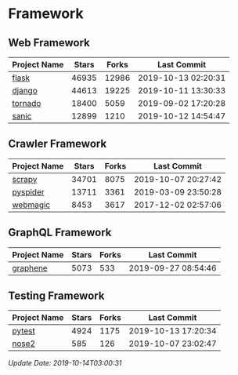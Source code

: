 # Framework

## Web Framework

| Project Name | Stars | Forks | Last Commit |
| ------------ | ----- | ----- | ----------- |
| [flask](https://github.com/pallets/flask) | 46935 | 12986 | 2019-10-13 02:20:31 |
| [django](https://github.com/django/django) | 44613 | 19225 | 2019-10-11 13:30:33 |
| [tornado](https://github.com/tornadoweb/tornado) | 18400 | 5059 | 2019-09-02 17:20:28 |
| [sanic](https://github.com/huge-success/sanic) | 12899 | 1210 | 2019-10-12 14:54:47 |

## Crawler Framework

| Project Name | Stars | Forks | Last Commit |
| ------------ | ----- | ----- | ----------- |
| [scrapy](https://github.com/scrapy/scrapy) | 34701 | 8075 | 2019-10-07 20:27:42 |
| [pyspider](https://github.com/binux/pyspider) | 13711 | 3361 | 2019-03-09 23:50:28 |
| [webmagic](https://github.com/code4craft/webmagic) | 8453 | 3617 | 2017-12-02 02:57:06 |

## GraphQL Framework

| Project Name | Stars | Forks | Last Commit |
| ------------ | ----- | ----- | ----------- |
| [graphene](https://github.com/graphql-python/graphene) | 5073 | 533 | 2019-09-27 08:54:46 |

## Testing Framework

| Project Name | Stars | Forks | Last Commit |
| ------------ | ----- | ----- | ----------- |
| [pytest](https://github.com/pytest-dev/pytest) | 4924 | 1175 | 2019-10-13 17:20:34 |
| [nose2](https://github.com/nose-devs/nose2) | 585 | 126 | 2019-10-07 23:02:47 |

*Update Date: 2019-10-14T03:00:31*